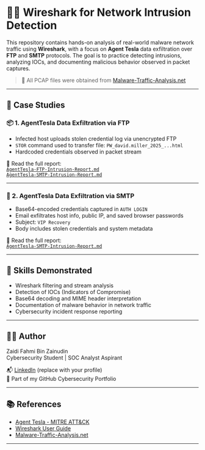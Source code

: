 # 🕵️‍♂️ Wireshark for Network Intrusion Detection

This repository contains hands-on analysis of real-world malware network traffic using **Wireshark**, with a focus on **Agent Tesla** data exfiltration over **FTP** and **SMTP** protocols. The goal is to practice detecting intrusions, analyzing IOCs, and documenting malicious behavior observed in packet captures.

> 🔐 All PCAP files were obtained from [Malware-Traffic-Analysis.net](https://www.malware-traffic-analysis.net/)  


---
## 📘 Case Studies

### 📦 1. AgentTesla Data Exfiltration via FTP

- Infected host uploads stolen credential log via unencrypted FTP
- `STOR` command used to transfer file: `PW_david.miller_2025_...html`
- Hardcoded credentials observed in packet stream

📄 Read the full report:   
[`AgentTesla-FTP-Intrusion-Report.md`](https://github.com/Zhydee/Wireshark-for-Network-Intrusion-detection/blob/main/AgentTesla-FTP-Intrusion-Report.md)  
[`AgentTesla-SMTP-Intrusion-Report.md`](https://github.com/Zhydee/Wireshark-for-Network-Intrusion-detection/blob/main/AgentTesla-SMTP-Intrusion-Report.md)

---

### 📧 2. AgentTesla Data Exfiltration via SMTP

- Base64-encoded credentials captured in `AUTH LOGIN`
- Email exfiltrates host info, public IP, and saved browser passwords
- Subject: `VIP Recovery`  
- Body includes stolen credentials and system metadata

📄 Read the full report:  
[`AgentTesla-SMTP-Intrusion-Report.md`](reports/AgentTesla-SMTP-Intrusion-Report.md)

---

## 🎯 Skills Demonstrated

- Wireshark filtering and stream analysis
- Detection of IOCs (Indicators of Compromise)
- Base64 decoding and MIME header interpretation
- Documentation of malware behavior in network traffic
- Cybersecurity incident response reporting

---

## 🧑‍💻 Author

Zaidi Fahmi Bin Zainudin  
Cybersecurity Student | SOC Analyst Aspirant

📬 [LinkedIn](https://www.linkedin.com/) (replace with your profile)  
📁 Part of my GitHub Cybersecurity Portfolio

---

## 📚 References

- [Agent Tesla - MITRE ATT&CK](https://attack.mitre.org/software/S0331/)
- [Wireshark User Guide](https://www.wireshark.org/docs/)
- [Malware-Traffic-Analysis.net](https://www.malware-traffic-analysis.net/)

---
